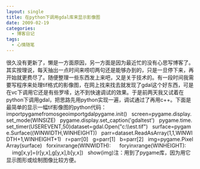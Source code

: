 ```yaml
---
layout: single
title: 在python下调用gdal库来显示影像图
date: 2009-02-19
categories:
  - 博客日记
tags:
  - 心情随笔
---
```


很久没有更新了，懒是一方面原因，另一方面是因为最近忙的没有心思写博客了。其实按理说，每天抽出一点时间来唠叨两句还是能够办到的，只是一旦停下来，再开始就更费尽了。随便整理一些东西发上来吧，又是关于技术的。有一段时间我需要写程序来处理tif格式的影像图，在网上找来找去就发现了gdal这个好东西，可是在vc下调用它还是有些罗嗦，达不到快速调试的效果。于是前两天我又试着在python下调用gdal，把思路先用python实现一遍，调试通过了再用c++。下面是最简单的显示一幅tif影像图的python代码：importpygamefromosgeoimportgdalpygame.init()&nbsp;&nbsp;&nbsp;screen=pygame.display.set_mode(WINSIZE)&nbsp;&nbsp;&nbsp;pygame.display.set_caption(\'gdaltest\')&nbsp;&nbsp;&nbsp;pygame.time.set_timer(USEREVENT,50)dataset=gdal.Open(\"c&#58;\\\est.tif\")&nbsp;&nbsp;&nbsp;surface=pygame.Surface((WINWIDTH,WINHEIGHT))&nbsp;&nbsp;&nbsp;parr=dataset.ReadAsArray(1,1,WINWIDTH+1,WINHEIGHT+1)&nbsp;&nbsp;&nbsp;r=parr[0]&nbsp;&nbsp;&nbsp;g=parr[1]&nbsp;&nbsp;&nbsp;b=parr[2]&nbsp;&nbsp;&nbsp;img=pygame.PixelArray(surface)&nbsp;&nbsp;&nbsp;forxinxrange(WINWIDTH)&#58;&nbsp;&nbsp;&nbsp;&nbsp;&nbsp;&nbsp;foryinxrange(WINHEIGHT)&#58;&nbsp;&nbsp;&nbsp;&nbsp;&nbsp;&nbsp;&nbsp;&nbsp;&nbsp;img[x,y]=(r[y,x],g[y,x],b[y,x])&nbsp;&nbsp;&nbsp;show(img)注：用到了pygame库，因为用它显示图形或绘制图像比较方便。
